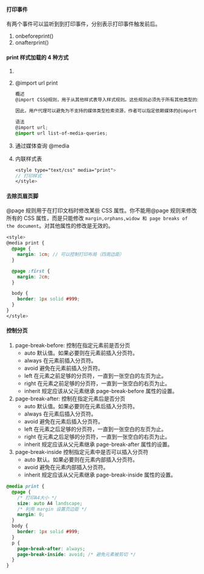 #### 打印事件

有两个事件可以监听到到打印事件，分别表示打印事件触发前后。

1. onbeforeprint()
2. onafterprint()

#### print 样式加载的 4 种方式

1. <link rel="stylesheet" href="" media="print">
2. @import url print

   ```scss
   概述
   @import CSS@规则，用于从其他样式表导入样式规则。这些规则必须先于所有其他类型的规则，@charset 规则除外; 因为它不是一个嵌套语句，@import 不能在条件组的规则中使用。

   因此，用户代理可以避免为不支持的媒体类型检索资源，作者可以指定依赖媒体的@import 规则。这些条件导入在 URI 之后指定逗号分隔的媒体查询。在没有任何媒体查询的情况下，导入是无条件的。指定所有的媒体具有相同的效果。

   语法
   @import url;
   @import url list-of-media-queries;
   ```

3. 通过媒体查询 @media
4. 内联样式表
   ```scss
   <style type="text/css" media="print">
   // 打印样式
   </style>
   ```

#### 去除页眉页脚

@page 规则用于在打印文档时修改某些 CSS 属性。你不能用@page 规则来修改所有的 CSS 属性，而是只能修改 `margin,orphans,widow 和 page breaks of the document`。对其他属性的修改是无效的。

```scss
<style>
@media print {
  @page {
    margin: 1cm; // 可以控制打印布局（四周边距）
  }

  @page :first {
    margin: 2cm;
  }

  body {
    border: 1px solid #999;
  }
}
</style>

```

#### 控制分页

1. page-break-before: 控制在指定元素前是否分页
   - auto 默认值。如果必要则在元素前插入分页符。
   - always 在元素前插入分页符。
   - avoid 避免在元素前插入分页符。
   - left 在元素之前足够的分页符，一直到一张空白的左页为止。
   - right 在元素之前足够的分页符，一直到一张空白的右页为止。
   - inherit 规定应该从父元素继承 page-break-before 属性的设置。
2. page-break-after: 控制在指定元素后是否分页
   - auto 默认值。如果必要则在元素后插入分页符。
   - always 在元素后插入分页符。
   - avoid 避免在元素后插入分页符。
   - left 在元素之后足够的分页符，一直到一张空白的左页为止。
   - right 在元素之后足够的分页符，一直到一张空白的右页为止。
   - inherit 规定应该从父元素继承 page-break-after 属性的设置。
3. page-break-inside 控制指定元素中是否可以插入分页符
   - auto 默认。如果必要则在元素内部插入分页符。
   - avoid 避免在元素内部插入分页符。
   - inherit 规定应该从父元素继承 page-break-inside 属性的设置。

```scss
@media print {
  @page {
    /* 打印A4大小 */
    size: auto A4 landscape;
    /* 利用 margin 设置页边距 */
    margin: 0;
  }
  body {
    border: 1px solid #999;
  }
  p {
    page-break-after: always;
    page-break-inside: avoid; /* 避免元素被剪切 */
  }
}
```
